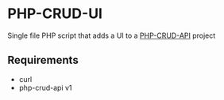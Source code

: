# PHP-CRUD-UI

Single file PHP script that adds a UI to a [PHP-CRUD-API](https://github.com/mevdschee/php-crud-api) project

## Requirements

  - curl
  - php-crud-api v1
